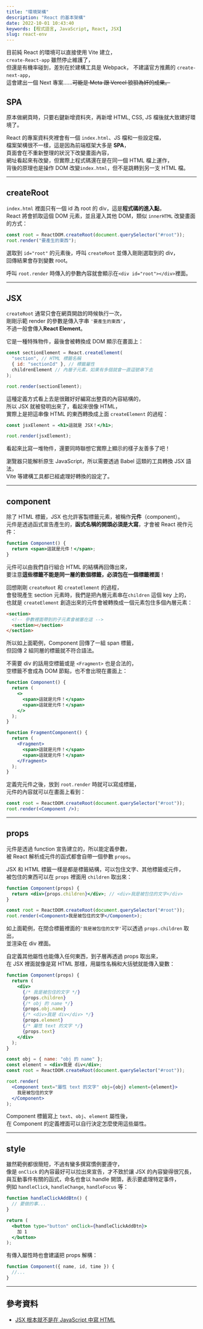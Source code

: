 ```yaml
---
title: "環境架構"
description: "React 的基本架構"
date: 2022-10-01 10:43:40
keywords: [程式語言, JavaScript, React, JSX]
slug: react-env
---
```


目前純 React 的環境可以直接使用 Vite 建立，  
`create-React-app` 雖然停止維護了，  
但還是有機率碰到，差別在於建構工具是 Webpack，
不建議官方推薦的 `create-next-app`，  
這會建出一個 Next 專案......~~可能是 Meta 跟 Vercel 狼狽為奸的成果。~~

## SPA

原本做網頁時，只要右鍵新增資料夾，再新增 HTML, CSS, JS 檔後就大致建好環境了。

React 的專案資料夾裡會有一個 `index.html`、JS 檔和一些設定檔，  
檔案架構很不一樣，這是因為前端框架大多是 **SPA**，  
頁面會在不重新整理的狀況下改變畫面內容，  
網址看起來有改變，但實際上程式碼還在是在同一個 HTML 檔上運作，  
背後的原理也是操作 DOM 改變`index.html`，但不是跳轉到另一支 HTML 檔。

---

## createRoot

`index.html` 裡面只有一個 id 為 root 的 div，這是**程式碼的進入點**，  
React 將會抓取這個 DOM 元素，並且灌入其他 DOM，類似 `innerHTML` 改變畫面的方式：

```jsx
const root = ReactDOM.createRoot(document.querySelector("#root"));
root.render("要產生的東西");
```

選取到 `id="root"` 的元素後，呼叫 `createRoot` 並傳入剛剛選取到的 div，  
回傳結果會存到變數 root。

呼叫 `root.render` 時傳入的參數內容就會顯示在`<div id="root"></div>`裡面。

---

## JSX

`createRoot` 通常只會在網頁開啟的時候執行一次，  
剛剛示範 render 的參數是傳入字串 `'要產生的東西'`，  
不過一般會傳入**React Element**。

它是一種特殊物件，最後會被轉換成 DOM 顯示在畫面上：

```jsx
const sectionElement = React.createElement(
  "section", // HTML 標籤名稱
  { id: "sectionId" }, // 標籤屬性
  childrenElement // 內層子元素，如果有多個就會一直逗號串下去
);

root.render(sectionElement);
```

這種定義方式看上去是很難好好編寫出整頁的內容結構的，  
所以 JSX 就被發明出來了，看起來很像 HTML，  
實際上是把這串像 HTML 的東西轉換成上面 `createElement` 的過程：

```jsx
const jsxElement = <h1>這就是 JSX！</h1>;

root.render(jsxElement);
```

看起來比寫一堆物件，還要同時聯想它實際上顯示的樣子友善多了吧！

瀏覽器只能解析原生 JavaScript，所以需要透過 Babel 這類的工具轉換 JSX 語法，  
Vite 等建構工具都已經處理好轉換的設定了。

---

## component

除了 HTML 標籤，JSX 也允許客製標籤元素，被稱作**元件**（component）。  
元件是透過函式宣告產生的，**函式名稱的開頭必須是大寫**，才會被 React 視作元件：

```jsx
function Component() {
  return <span>這就是元件！</span>;
}
```

元件可以由我們自行組合 HTML 的結構再回傳出來，  
要注意**這些標籤不能是同一層的數個標籤，必須包在一個標籤裡面**！

回想剛剛 `createRoot` 和 `createElement` 的過程，  
會發現產生 section 元素時，我們是把內層元素串在`children` 這個 key 上的，  
也就是 `createElement` 創造出來的元件會被轉換成一個元素包住多個內層元素：

```html
<section>
  <!-- 參數裡面帶到的子元素會被塞在這 -->
  <section></section>
</section>
```

所以如上面範例，Component 回傳了一組 span 標籤，  
但回傳 2 組同層的標籤就不符合語法。

不需要 div 的話用空標籤或是 `<Fragment>` 也是合法的，  
空標籤不會成為 DOM 節點，也不會出現在畫面上：

```jsx
function Component() {
  return (
    <>
      <span>這就是元件！</span>
      <span>這就是元件！</span>
    </>
  );
}

function FragmentComponent() {
  return (
    <Fragment>
      <span>這就是元件！</span>
      <span>這就是元件！</span>
    </Fragment>
  );
}
```

定義完元件之後，放到 `root.render` 時就可以寫成標籤，  
元件的內容就可以在畫面上看到：

```jsx
const root = ReactDOM.createRoot(document.querySelector("#root"));
root.render(<Component />);
```

---

## props

元件是透過 function 宣告建立的，所以能定義參數，  
被 React 解析成元件的函式都會自帶一個參數 `props`。

JSX 和 HTML 標籤一樣是都是標籤結構，可以包住文字、其他標籤或元件，  
被包住的東西可以在 `props` 裡面用 `children` 取出來：

```jsx
function Component(props) {
  return <div>{props.children}</div>; // <div>我是被包住的文字</div>
}

const root = ReactDOM.createRoot(document.querySelector("#root"));
root.render(<Component>我是被包住的文字</Component>);
```

如上面範例，在閉合標籤裡面的`'我是被包住的文字'`可以透過 `props.children` 取出，  
並渲染在 div 裡面。

自定義其他屬性也能傳入任何東西，到子層再透過 props 取出來，  
在 JSX 裡面就像是寫 HTML 那樣，用屬性名稱和大括號就能傳入變數：

```jsx
function Component(props) {
  return (
    <div>
      {/* 我是被包住的文字 */}
      {props.children}
      {/* obj 的 name */}
      {props.obj.name}
      {/* <div>我是 div</div> */}
      {props.element}
      {/* 屬性 text 的文字 */}
      {props.text}
    </div>
  );
}

const obj = { name: "obj 的 name" };
const element = <div>我是 div</div>;
const root = ReactDOM.createRoot(document.querySelector("#root"));

root.render(
  <Component text="屬性 text 的文字" obj={obj} element={element}>
    我是被包住的文字
  </Component>
);
```

Component 標籤寫上 `text`、`obj`、`element` 屬性後，  
在 Component 的定義裡面可以自行決定怎麼使用這些屬性。

---

## style

雖然範例都很簡短，不過有蠻多撰寫慣例要遵守，  
像是 `onClick` 的內容最好可以拉出來宣告，才不致於讓 JSX 的內容變得很冗長，  
與互動事件有關的函式，命名也會以 handle 開頭，表示要處理特定事件，  
例如 `handleClick`, `handleChange`, `handleFocus` 等：

```jsx
function handleClickAddBtn() {
  // 要做的事...
}

return (
  <button type="button" onClick={handleClickAddBtn}>
    加 1
  </button>
);
```

有傳入屬性時也會建議把 props 解構：

```jsx
function Component({ name, id, time }) {
  //...
}
```

---

## 參考資料

- [JSX 根本就不是在 JavaScript 中寫 HTML](https://ithelp.ithome.com.tw/articles/10296066)
